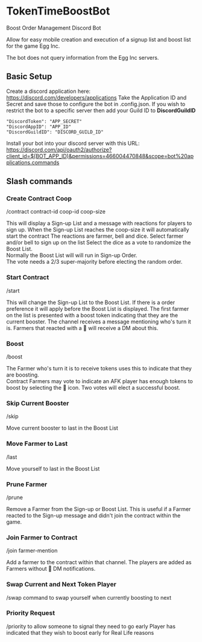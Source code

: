 # TokenTimeBoostBot

Boost Order Management Discord Bot

Allow for easy mobile creation and execution of a signup list and boost list for
the game Egg Inc.

The bot does not query information from the Egg Inc servers.



## Basic Setup
Create a discord application here: https://discord.com/developers/applications
Take the Application ID and Secret and save those to configure the bot in .config.json.
If you wish to restrict the bot to a specific server then add your Guild ID to **DiscordGuildID**

    "DiscordToken": "APP_SECRET"
    "DiscordAppID": "APP_ID"
    "DiscordGuildID": "DISCORD_GUILD_ID"

Install your bot into your discord server with this URL:
https://discord.com/api/oauth2/authorize?client_id=$(BOT_APP_ID)&permissions=466004470848&scope=bot%20applications.commands



## Slash commands ##

### Create Contract Coop ###

/contract contract-id coop-id coop-size

This will display a Sign-up List and a message with reactions for
players to sign up.
When the Sign-up List reaches the coop-size it will automatically
start the contract
The reactions are farmer, bell and dice.
Select farmer and/or bell to sign up on the list
Select the dice as a vote to randomize the Boost List.  
Normally the Boost List will will run in Sign-up Order.  
The vote needs a 2/3 super-majority before electing the random order.

### Start Contract ###

/start

This will change the Sign-up List to the Boost List. If there is a
order preference it will apply before the Boost List is displayed.
The first farmer on the list is presented with a boost token indicating
that they are the current booster.
The channel receives a message mentioning who's turn it is.
Farmers that reacted with a 🔔 will receive a DM about this.

### Boost ###

/boost

The Farmer who's turn it is to receive tokens uses this to indicate that they
are boosting.  
Contract Farmers may vote to indicate an AFK player has enough tokens to boost by
selecting the 🚀 icon.  Two votes will elect a successful boost.

### Skip Current Booster ###

/skip

Move current booster to last in the Boost List

### Move Farmer to Last ###

/last

Move yourself to last in the Boost List

### Prune Farmer ###

/prune

Remove a Farmer from the Sign-up or Boost List.
This is useful if a Farmer reacted to the Sign-up message and didn't join
the contract within the game.

### Join Farmer to Contract ###

/join farmer-mention

Add a farmer to the contract within that channel. The players are added
as Farmers without 🔔 DM notifications.

### Swap Current and Next Token Player ###

/swap 
command to swap yourself when currently boosting to next

### Priority Request ###

/priority to allow someone to signal they need to go early
Player has indicated that they wish to boost early for
Real Life reasons



